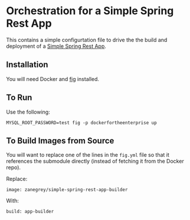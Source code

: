 Orchestration for a Simple Spring Rest App
==========================================
This contains a simple configurtation file to drive the the build and deployment
of a [Simple Spring Rest App][1].

Installation
------------
You will need Docker and [fig][2] installed.

To Run
------
Use the following:

	MYSQL_ROOT_PASSWORD=test fig -p dockerfortheenterprise up

To Build Images from Source
---------------------------
You will want to replace one of the lines in the `fig.yml` file so that it
references the submodule directly (instead of fetching it from the Docker repo).

Replace:

	image: zanegrey/simple-spring-rest-app-builder

With:

	build: app-builder

[1]: https://github.com/docker-for-the-enterprise-demo/simple-spring-rest-app
[2]: http://www.fig.sh/
